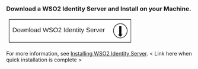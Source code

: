 ### Download a WSO2 Identity Server and Install on your Machine.

![download](../assets/img/temp-img/download.png)

For more information, see
[Installing WSO2 Identity Server](https://wso2.com/identity-and-access-management).
< Link here when quick installation is complete >